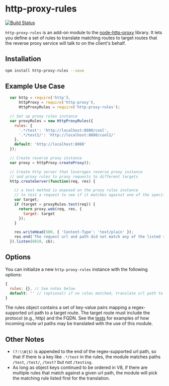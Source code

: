 
http-proxy-rules
======

[![Build Status](https://travis-ci.org/donasaur/http-proxy-rules.svg?branch=master)](https://travis-ci.org/donasaur/http-proxy-rules)

`http-proxy-rules` is an add-on module to the [node-http-proxy](https://github.com/nodejitsu/node-http-proxy) library. It lets you define a set of rules to translate matching routes to target routes that the reverse proxy service will talk to on the client's behalf.

## Installation
```sh
npm install http-proxy-rules --save
```

## Example Use Case
```js
  var http = require('http'),
      httpProxy = require('http-proxy'),
      HttpProxyRules = require('http-proxy-rules');

  // Set up proxy rules instance
  var proxyRules = new HttpProxyRules({
    rules: {
      '.*/test': 'http://localhost:8080/cool',
      '.*/test2/': 'http://localhost:8080/cool2/'
    },
    default: 'http://localhost:8080'
  });

  // Create reverse proxy instance
  var proxy = httpProxy.createProxy();

  // Create http server that leverages reverse proxy instance
  // and proxy rules to proxy requests to different targets
  http.createServer(function(req, res) {

    // a test method is exposed on the proxy rules instance
    // to test a request to see if it matches against one of the specified rules
    var target;
    if (target = proxyRules.test(req)) {
      return proxy.web(req, res, {
        target: target
      });
    }

    res.writeHead(500, { 'Content-Type': 'text/plain' });
    res.end('The request url and path did not match any of the listed rules!');
  }).listen(6010, cb);
```

## Options

You can initialize a new `http-proxy-rules` instance with the following options:

```js
{
  rules: {}, // See notes below
  default: '' // (optional) if no rules matched, translate url path to specified default
}
```
The rules object contains a set of key-value pairs mapping a regex-supported url path to a target route. The target route must include the protocol (e.g., http) and the FQDN. See the [tests](test/index.tests.js) for examples of how incoming route url paths may be translated with the use of this module.

## Other Notes
* `(?:\\W|$)` is appended to the end of the regex-supported url path, so that if there is a key like  `.*/test` in the rules, the module matches paths `/test`, `/test/`, `/test?` but not `/testing`.
* As long as object keys continued to be ordered in V8, if there are multiple rules that match against a given url path, the module will pick the matching rule listed first for the translation.
